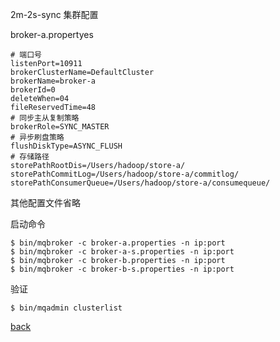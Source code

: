 2m-2s-sync 集群配置  

broker-a.propertyes  

```
# 端口号
listenPort=10911
brokerClusterName=DefaultCluster
brokerName=broker-a
brokerId=0
deleteWhen=04
fileReservedTime=48
# 同步主从复制策略
brokerRole=SYNC_MASTER
# 异步刷盘策略
flushDiskType=ASYNC_FLUSH
# 存储路径
storePathRootDis=/Users/hadoop/store-a/
storePathCommitLog=/Users/hadoop/store-a/commitlog/
storePathConsumerQueue=/Users/hadoop/store-a/consumequeue/
```

其他配置文件省略  

启动命令  

```shell
$ bin/mqbroker -c broker-a.properties -n ip:port
$ bin/mqbroker -c broker-a-s.properties -n ip:port
$ bin/mqbroker -c broker-b.properties -n ip:port
$ bin/mqbroker -c broker-b-s.properties -n ip:port
```

验证  
```shell
$ bin/mqadmin clusterlist
```

[back](../18.md)  